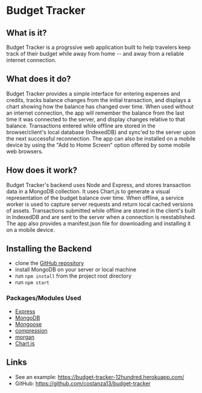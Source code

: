 # Budget Tracker

## What is it?

Budget Tracker is a progrssive web application built to help travelers keep track of their budget while away from home -- and away from a reliable internet connection.

## What does it do?

Budget Tracker provides a simple interface for entering expenses and credits, tracks balance changes from the initial transaction, and displays a chart showing how the balance has changed over time. When used without an internet connection, the app will remember the balance from the last time it was connected to the server, and display changes relative to that balance. Transactions entered while offline are stored in the browser/client's local database (IndexedDB) and sync'ed to the server upon the next successful reconnection. The app can also be installed on a mobile device by using the "Add to Home Screen" option offered by some mobile web browsers.

## How does it work?

Budget Tracker's backend uses Node and Express, and stores transaction data in a MongoDB collection. It uses Chart.js to generate a visual representation of the budget balance over time.  When offline, a service worker is used to capture server requests and return local cached versions of assets. Transactions submitted while offline are stored in the client's built in IndexedDB and are sent to the server when a connection is reestablished. The app also provides a manifest.json file for downloading and installing it on a mobile device.

## Installing the Backend
- clone the [GitHub repository](https://github.com/costanza13/budget-tracker)
- install MongoDB on your server or local machine
- run `npm install` from the project root directory
- run `npm start`


### Packages/Modules Used
* [Express](https://www.npmjs.com/package/express)
* [MongoDB](https://www.mongodb.com/)
* [Mongoose](https://www.npmjs.com/package/mongoose)
* [compression](https://www.npmjs.com/package/compression)
* [morgan](https://www.npmjs.com/package/morgan)
* [Chart.js](https://www.chartjs.org/)

## Links
- See an example: https://budget-tracker-12hundred.herokuapp.com/
- GitHub: https://github.com/costanza13/budget-tracker